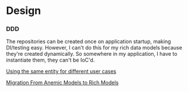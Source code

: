 # Design

### DDD

The repositories can be created once on application startup, making DI/testing easy.
However, I can't do this for my rich data models because they're created dynamically.
So somewhere in my application, I have to instantiate them, they can't be IoC'd.

[Using the same entity for different user cases](https://softwareengineering.stackexchange.com/questions/392047)

[Migration From Anemic Models to Rich Models](https://softwareengineering.stackexchange.com/questions/386432)
